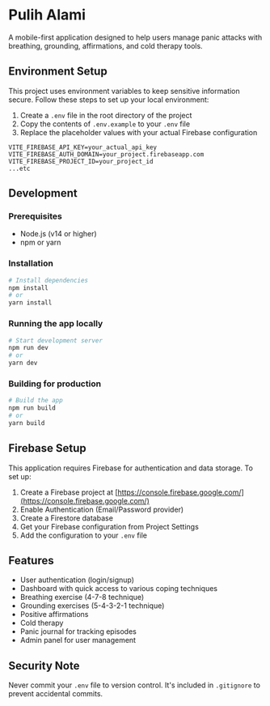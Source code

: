 # Pulih Alami

A mobile-first application designed to help users manage panic attacks with breathing, grounding, affirmations, and cold therapy tools.

## Environment Setup

This project uses environment variables to keep sensitive information secure. Follow these steps to set up your local environment:

1. Create a `.env` file in the root directory of the project
2. Copy the contents of `.env.example` to your `.env` file
3. Replace the placeholder values with your actual Firebase configuration

```
VITE_FIREBASE_API_KEY=your_actual_api_key
VITE_FIREBASE_AUTH_DOMAIN=your_project.firebaseapp.com
VITE_FIREBASE_PROJECT_ID=your_project_id
...etc
```

## Development

### Prerequisites
- Node.js (v14 or higher)
- npm or yarn

### Installation
```bash
# Install dependencies
npm install
# or
yarn install
```

### Running the app locally
```bash
# Start development server
npm run dev
# or
yarn dev
```

### Building for production
```bash
# Build the app
npm run build
# or
yarn build
```

## Firebase Setup

This application requires Firebase for authentication and data storage. To set up:

1. Create a Firebase project at [https://console.firebase.google.com/](https://console.firebase.google.com/)
2. Enable Authentication (Email/Password provider)
3. Create a Firestore database
4. Get your Firebase configuration from Project Settings
5. Add the configuration to your `.env` file

## Features

- User authentication (login/signup)
- Dashboard with quick access to various coping techniques
- Breathing exercise (4-7-8 technique)
- Grounding exercises (5-4-3-2-1 technique)
- Positive affirmations
- Cold therapy
- Panic journal for tracking episodes
- Admin panel for user management

## Security Note

Never commit your `.env` file to version control. It's included in `.gitignore` to prevent accidental commits.
